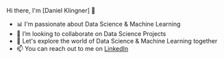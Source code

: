 Hi there, I'm [Daniel Klingner] 👋

 - 📊 I'm passionate about Data Science & Machine Learning
 - 🤝 I’m looking to collaborate on Data Science Projects
 - 🌟 Let's explore the world of Data Science & Machine Learning together
 - 📫 You can reach out to me on [LinkedIn](https://www.linkedin.com/in/https://www.linkedin.com/in/daniel-klingner-sne-or-b47b6a1b3/)
